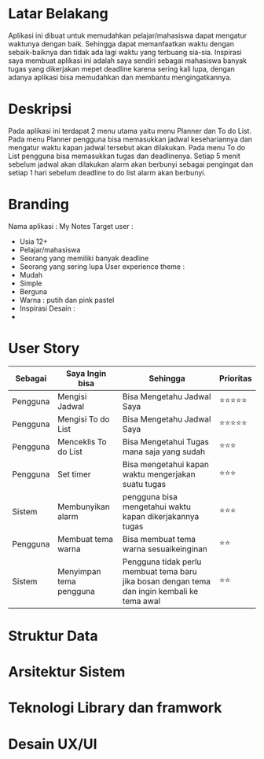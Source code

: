 # Latar Belakang
Aplikasi ini dibuat untuk memudahkan pelajar/mahasiswa dapat mengatur waktunya dengan baik. Sehingga dapat memanfaatkan waktu dengan sebaik-baiknya dan tidak ada lagi waktu yang terbuang sia-sia. Inspirasi saya membuat aplikasi ini adalah saya sendiri sebagai mahasiswa banyak tugas yang dikerjakan mepet deadline karena sering kali lupa, dengan adanya aplikasi bisa memudahkan dan membantu mengingatkannya.
# Deskripsi
Pada aplikasi ini terdapat 2 menu utama yaitu menu Planner dan To do List. Pada menu Planner pengguna bisa memasukkan jadwal kesehariannya dan mengatur waktu kapan jadwal tersebut akan dilakukan. Pada menu To do List pengguna bisa memasukkan tugas dan deadlinenya. Setiap 5 menit sebelum jadwal akan dilakukan alarm akan berbunyi sebagai pengingat dan setiap 1 hari sebelum deadline to do list alarm akan berbunyi.
# Branding
Nama aplikasi : My Notes 
Target user : 
 - Usia 12+
 - Pelajar/mahasiswa 
 - Seorang yang memiliki banyak deadline
 - Seorang yang sering lupa
User experience theme :
 - Mudah
 - Simple
 - Berguna 
 - Warna : putih dan pink pastel
 - Inspirasi Desain :
 - 
# User Story
Sebagai | Saya Ingin bisa | Sehingga | Prioritas
---|---|---|---
Pengguna | Mengisi Jadwal | Bisa Mengetahu Jadwal Saya | ⭐⭐⭐⭐⭐
Pengguna | Mengisi To do List | Bisa Mengetahu Jadwal Saya | ⭐⭐⭐⭐⭐
Pengguna | Menceklis To do List | Bisa Mengetahui Tugas mana saja yang sudah | ⭐⭐⭐
Pengguna | Set timer | Bisa mengetahui kapan waktu mengerjakan suatu tugas | ⭐⭐⭐
Sistem | Membunyikan alarm | pengguna bisa mengetahui waktu kapan dikerjakannya tugas | ⭐⭐⭐ 
Pengguna | Membuat tema warna | Bisa membuat tema warna sesuaikeinginan | ⭐⭐
Sistem | Menyimpan tema pengguna | Pengguna tidak perlu membuat tema baru jika bosan dengan tema dan ingin kembali ke tema awal | ⭐⭐
# Struktur Data 

# Arsitektur Sistem

# Teknologi Library dan framwork 

# Desain UX/UI

